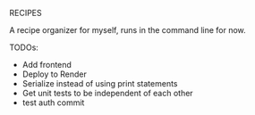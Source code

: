 RECIPES

A recipe organizer for myself, runs in the command line for now. 

TODOs:
- Add frontend
- Deploy to Render
- Serialize instead of using print statements
- Get unit tests to be independent of each other
- test auth commit